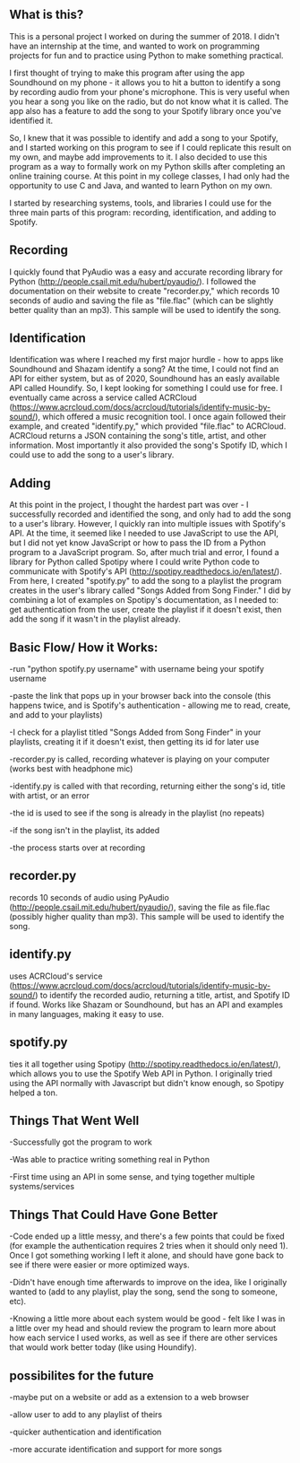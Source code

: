 ## What is this?
This is a personal project I worked on during the summer of 2018. I didn't have an internship at the time, and wanted to work on programming projects for fun and to practice using Python to make something practical.

I first thought of trying to make this program after using the app Soundhound on my phone - it allows you to hit a button to identify a song by recording audio from your phone's microphone. This is very useful when you hear a song you like on the radio, but do not know what it is called. The app also has a feature to add the song to your Spotify library once you've identified it. 

So, I knew that it was possible to identify and add a song to your Spotify, and I started working on this program to see if I could replicate this result on my own, and maybe add improvements to it. I also decided to use this program as a way to formally work on my Python skills after completing an online training course. At this point in my college classes, I had only had the opportunity to use C and Java, and wanted to learn Python on my own.

I started by researching systems, tools, and libraries I could use for the three main parts of this program: recording, identification, and adding to Spotify.  

## Recording
I quickly found that PyAudio was a easy and accurate recording library for Python (http://people.csail.mit.edu/hubert/pyaudio/). I followed the documentation on their website to create "recorder.py," which records 10 seconds of audio and saving the file as "file.flac" (which can be slightly better quality than an mp3). This sample will be used to identify the song.

## Identification
Identification was where I reached my first major hurdle - how to apps like Soundhound and Shazam identify a song? At the time, I could not find an API for either system, but as of 2020, Soundhound has an easly available API called Houndify. So, I kept looking for something I could use for free. I eventually came across a service called ACRCloud (https://www.acrcloud.com/docs/acrcloud/tutorials/identify-music-by-sound/), which offered a music recognition tool. I once again followed their example, and created "identify.py," which provided "file.flac" to ACRCloud. ACRCloud returns a JSON containing the song's title, artist, and other information. Most importantly it also provided the song's Spotify ID, which I could use to add the song to a user's library.

## Adding
At this point in the project, I thought the hardest part was over - I successfully recorded and identified the song, and only had to add the song to a user's library. However, I quickly ran into multiple issues with Spotify's API. At the time, it seemed like I needed to use JavaScript to use the API, but I did not yet know JavaScript or how to pass the ID from a Python program to a JavaScript program. So, after much trial and error, I found a library for Python called Spotipy where I could write Python code to communicate with Spotify's API (http://spotipy.readthedocs.io/en/latest/). From here, I created "spotify.py" to add the song to a playlist the program creates in the user's library called "Songs Added from Song Finder." I did by combining a lot of examples on Spotipy's documentation, as I needed to: get authentication from the user, create the playlist if it doesn't exist, then add the song if it wasn't in the playlist already. 


## Basic Flow/ How it Works:

-run "python spotify.py username" with username being your spotify username

-paste the link that pops up in your browser back into the console (this happens twice, and is Spotify's 
authentication - allowing me to read, create, and add to your playlists)

-I check for a playlist titled "Songs Added from Song Finder" in your playlists, creating it if it doesn't exist, then getting its id for later use

-recorder.py is called, recording whatever is playing on your computer (works best with headphone mic)

-identify.py is called with that recording, returning either the song's id, title with artist, or an error

-the id is used to see if the song is already in the playlist (no repeats)

-if the song isn't in the playlist, its added

-the process starts over at recording

## recorder.py
records 10 seconds of audio using PyAudio (http://people.csail.mit.edu/hubert/pyaudio/), saving the file as file.flac (possibly higher quality than mp3). This sample will be used to identify the song.

## identify.py
uses ACRCloud's service (https://www.acrcloud.com/docs/acrcloud/tutorials/identify-music-by-sound/) to identify the recorded audio, returning a title, artist, and Spotify ID if found. Works like Shazam or Soundhound, but has an API and examples in many languages, making it easy to use.

## spotify.py
ties it all together using Spotipy (http://spotipy.readthedocs.io/en/latest/), which allows you to use the Spotify Web API in Python. I originally tried using the API normally with Javascript but didn't know enough, so Spotipy helped a ton.

## Things That Went Well
-Successfully got the program to work

-Was able to practice writing something real in Python

-First time using an API in some sense, and tying together multiple systems/services

## Things That Could Have Gone Better
-Code ended up a little messy, and there's a few points that could be fixed (for example the authentication requires 2 tries when it should only need 1). Once I got something working I left it alone, and should have gone back to see if there were easier or more optimized ways.

-Didn't have enough time afterwards to improve on the idea, like I originally wanted to (add to any playlist, play the song, send the song to someone, etc).

-Knowing a little more about each system would be good - felt like I was in a little over my head and should review the program to learn more about how each service I used works, as well as see if there are other services that would work better today (like using Houndify).

## possibilites for the future
-maybe put on a website or add as a extension to a web browser

-allow user to add to any playlist of theirs

-quicker authentication and identification

-more accurate identification and support for more songs


